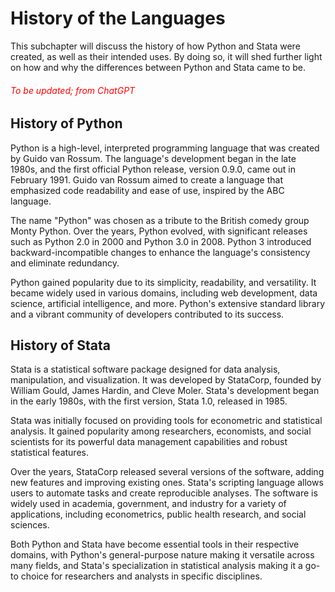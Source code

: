 # History of the Languages

This subchapter will discuss the history of how Python and Stata were created, as well as their intended uses. By doing so, it will shed further light on how and why the differences between Python and Stata came to be.

###### <span style="color:red"> To be updated; from ChatGPT </span>

## History of Python

Python is a high-level, interpreted programming language that was created by Guido van Rossum. The language's development began in the late 1980s, and the first official Python release, version 0.9.0, came out in February 1991. Guido van Rossum aimed to create a language that emphasized code readability and ease of use, inspired by the ABC language.

The name "Python" was chosen as a tribute to the British comedy group Monty Python. Over the years, Python evolved, with significant releases such as Python 2.0 in 2000 and Python 3.0 in 2008. Python 3 introduced backward-incompatible changes to enhance the language's consistency and eliminate redundancy.

Python gained popularity due to its simplicity, readability, and versatility. It became widely used in various domains, including web development, data science, artificial intelligence, and more. Python's extensive standard library and a vibrant community of developers contributed to its success.

## History of Stata

Stata is a statistical software package designed for data analysis, manipulation, and visualization. It was developed by StataCorp, founded by William Gould, James Hardin, and Cleve Moler. Stata's development began in the early 1980s, with the first version, Stata 1.0, released in 1985.

Stata was initially focused on providing tools for econometric and statistical analysis. It gained popularity among researchers, economists, and social scientists for its powerful data management capabilities and robust statistical features.

Over the years, StataCorp released several versions of the software, adding new features and improving existing ones. Stata's scripting language allows users to automate tasks and create reproducible analyses. The software is widely used in academia, government, and industry for a variety of applications, including econometrics, public health research, and social sciences.

Both Python and Stata have become essential tools in their respective domains, with Python's general-purpose nature making it versatile across many fields, and Stata's specialization in statistical analysis making it a go-to choice for researchers and analysts in specific disciplines.